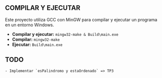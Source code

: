 ## COMPILAR Y EJECUTAR

Este proyecto utiliza GCC con MinGW para compilar y ejecutar un programa en un entorno Windows.

- **Compilar y ejecutar:** `mingw32-make & Build\main.exe`
- **Compilar:** `mingw32-make`
- **Ejecutar:** `Build\main.exe`

## TODO

    - Implementar `esPalindromo y estaOrdenado` => TP3